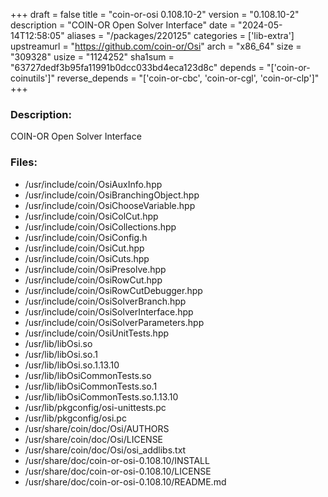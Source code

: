 +++
draft = false
title = "coin-or-osi 0.108.10-2"
version = "0.108.10-2"
description = "COIN-OR Open Solver Interface"
date = "2024-05-14T12:58:05"
aliases = "/packages/220125"
categories = ['lib-extra']
upstreamurl = "https://github.com/coin-or/Osi"
arch = "x86_64"
size = "309328"
usize = "1124252"
sha1sum = "63727dedf3b95fa11991b0dcc033bd4eca123d8c"
depends = "['coin-or-coinutils']"
reverse_depends = "['coin-or-cbc', 'coin-or-cgl', 'coin-or-clp']"
+++
### Description: 
COIN-OR Open Solver Interface

### Files: 
* /usr/include/coin/OsiAuxInfo.hpp
* /usr/include/coin/OsiBranchingObject.hpp
* /usr/include/coin/OsiChooseVariable.hpp
* /usr/include/coin/OsiColCut.hpp
* /usr/include/coin/OsiCollections.hpp
* /usr/include/coin/OsiConfig.h
* /usr/include/coin/OsiCut.hpp
* /usr/include/coin/OsiCuts.hpp
* /usr/include/coin/OsiPresolve.hpp
* /usr/include/coin/OsiRowCut.hpp
* /usr/include/coin/OsiRowCutDebugger.hpp
* /usr/include/coin/OsiSolverBranch.hpp
* /usr/include/coin/OsiSolverInterface.hpp
* /usr/include/coin/OsiSolverParameters.hpp
* /usr/include/coin/OsiUnitTests.hpp
* /usr/lib/libOsi.so
* /usr/lib/libOsi.so.1
* /usr/lib/libOsi.so.1.13.10
* /usr/lib/libOsiCommonTests.so
* /usr/lib/libOsiCommonTests.so.1
* /usr/lib/libOsiCommonTests.so.1.13.10
* /usr/lib/pkgconfig/osi-unittests.pc
* /usr/lib/pkgconfig/osi.pc
* /usr/share/coin/doc/Osi/AUTHORS
* /usr/share/coin/doc/Osi/LICENSE
* /usr/share/coin/doc/Osi/osi_addlibs.txt
* /usr/share/doc/coin-or-osi-0.108.10/INSTALL
* /usr/share/doc/coin-or-osi-0.108.10/LICENSE
* /usr/share/doc/coin-or-osi-0.108.10/README.md
